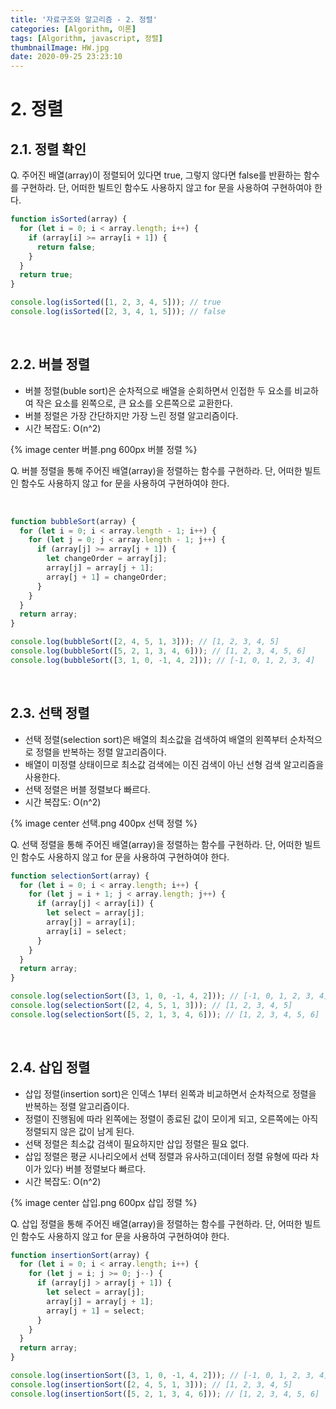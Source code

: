 ```yaml
---
title: '자료구조와 알고리즘 - 2. 정렬'
categories: [Algorithm, 이론]
tags: [Algorithm, javascript, 정렬]
thumbnailImage: HW.jpg
date: 2020-09-25 23:23:10
---
```


<!-- more -->

<!-- excerpt -->

# 2. 정렬

## 2.1. 정렬 확인

Q. 주어진 배열(array)이 정렬되어 있다면 true, 그렇지 않다면 false를 반환하는 함수를 구현하라. 단, 어떠한 빌트인 함수도 사용하지 않고 for 문을 사용하여 구현하여야 한다.

```js
function isSorted(array) {
  for (let i = 0; i < array.length; i++) {
    if (array[i] >= array[i + 1]) {
      return false;
    }
  }
  return true;
}

console.log(isSorted([1, 2, 3, 4, 5])); // true
console.log(isSorted([2, 3, 4, 1, 5])); // false
```

<br>

## 2.2. 버블 정렬

- 버블 정렬(buble sort)은 순차적으로 배열을 순회하면서 인접한 두 요소를 비교하여 작은 요소를 왼쪽으로, 큰 요소를 오른쪽으로 교환한다.
- 버블 정렬은 가장 간단하지만 가장 느린 정렬 알고리즘이다.
- 시간 복잡도: O(n^2)

{% image center 버블.png 600px 버블 정렬 %}

Q. 버블 정렬을 통해 주어진 배열(array)을 정렬하는 함수를 구현하라. 단, 어떠한 빌트인 함수도 사용하지 않고 for 문을 사용하여 구현하여야 한다.

<br>

```js
function bubbleSort(array) {
  for (let i = 0; i < array.length - 1; i++) {
    for (let j = 0; j < array.length - 1; j++) {
      if (array[j] >= array[j + 1]) {
        let changeOrder = array[j];
        array[j] = array[j + 1];
        array[j + 1] = changeOrder;
      }
    }
  }
  return array;
}

console.log(bubbleSort([2, 4, 5, 1, 3])); // [1, 2, 3, 4, 5]
console.log(bubbleSort([5, 2, 1, 3, 4, 6])); // [1, 2, 3, 4, 5, 6]
console.log(bubbleSort([3, 1, 0, -1, 4, 2])); // [-1, 0, 1, 2, 3, 4]
```

<br>

## 2.3. 선택 정렬

- 선택 정렬(selection sort)은 배열의 최소값을 검색하여 배열의 왼쪽부터 순차적으로 정렬을 반복하는 정렬 알고리즘이다.
- 배열이 미정렬 상태이므로 최소값 검색에는 이진 검색이 아닌 선형 검색 알고리즘을 사용한다.
- 선택 정렬은 버블 정렬보다 빠르다.
- 시간 복잡도: O(n^2)

{% image center 선택.png 400px 선택 정렬 %}

Q. 선택 정렬을 통해 주어진 배열(array)을 정렬하는 함수를 구현하라. 단, 어떠한 빌트인 함수도 사용하지 않고 for 문을 사용하여 구현하여야 한다.

```js
function selectionSort(array) {
  for (let i = 0; i < array.length; i++) {
    for (let j = i + 1; j < array.length; j++) {
      if (array[j] < array[i]) {
        let select = array[j];
        array[j] = array[i];
        array[i] = select;
      }
    }
  }
  return array;
}

console.log(selectionSort([3, 1, 0, -1, 4, 2])); // [-1, 0, 1, 2, 3, 4]
console.log(selectionSort([2, 4, 5, 1, 3])); // [1, 2, 3, 4, 5]
console.log(selectionSort([5, 2, 1, 3, 4, 6])); // [1, 2, 3, 4, 5, 6]
```

<br>

## 2.4. 삽입 정렬

- 삽입 정렬(insertion sort)은 인덱스 1부터 왼쪽과 비교하면서 순차적으로 정렬을 반복하는 정렬 알고리즘이다.
- 정렬이 진행됨에 따라 왼쪽에는 정렬이 종료된 값이 모이게 되고, 오른쪽에는 아직 정렬되지 않은 값이 남게 된다.
- 선택 정렬은 최소값 검색이 필요하지만 삽입 정렬은 필요 없다.
- 삽입 정렬은 평균 시나리오에서 선택 정렬과 유사하고(데이터 정렬 유형에 따라 차이가 있다) 버블 정렬보다 빠르다.
- 시간 복잡도: O(n^2)

{% image center 삽입.png 600px 삽입 정렬 %}

Q. 삽입 정렬을 통해 주어진 배열(array)을 정렬하는 함수를 구현하라. 단, 어떠한 빌트인 함수도 사용하지 않고 for 문을 사용하여 구현하여야 한다.

```js
function insertionSort(array) {
  for (let i = 0; i < array.length; i++) {
    for (let j = i; j >= 0; j--) {
      if (array[j] > array[j + 1]) {
        let select = array[j];
        array[j] = array[j + 1];
        array[j + 1] = select;
      }
    }
  }
  return array;
}

console.log(insertionSort([3, 1, 0, -1, 4, 2])); // [-1, 0, 1, 2, 3, 4]
console.log(insertionSort([2, 4, 5, 1, 3])); // [1, 2, 3, 4, 5]
console.log(insertionSort([5, 2, 1, 3, 4, 6])); // [1, 2, 3, 4, 5, 6]
```
